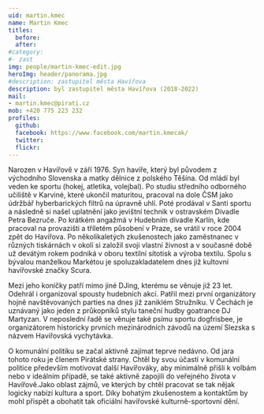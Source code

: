 ```yaml
---
uid: martin.kmec
name: Martin Kmec
titles:
  before:
  after:
#category:
#- zast
img: people/martin-kmec-edit.jpg
heroImg: header/panorama.jpg
#description: zastupitel města Havířova
description: byl zastupitel města Havířova (2018-2022)
mail:
- martin.kmec@pirati.cz
mob: +420 775 223 232
profiles:
  github:                 
  facebook: https://www.facebook.com/martin.kmecak/
  twitter: 		  
  flickr:
---
```


Narozen v Havířově v září 1976. Syn havíře, který byl původem z východního Slovenska a matky dělnice z polského Těšína. Od mládí byl veden ke sportu (hokej, atletika, volejbal). Po studiu středního odborného učiliště v Karviné, které ukončil maturitou, pracoval na dole ČSM jako údržbář hyberbarických filtrů na úpravně uhlí. Poté prodával v Santi sportu a následně si našel uplatnění jako jevištní technik v ostravském Divadle Petra Bezruče. Po krátkém angažmá v Hudebním divadle Karlín, kde pracoval na provazišti a tříletém působení v Praze, se vrátil v roce 2004 zpět do Havířova. Po několikaletých zkušenostech jako zaměstnanec v různých tiskárnách v okolí si založil svoji vlastní živnost a v současné době už devátým rokem podniká v oboru textilní sítotisk a výroba textilu. Spolu s bývalou manželkou Markétou je spoluzakladatelem dnes již kultovní havířovské značky Scura.

Mezi jeho koníčky patří mimo jiné DJing, kterému se věnuje již 23 let. Odehrál i organizoval spousty hudebních akcí. Patřil mezi první organizátory hojně navštěvovaných parties na dnes již zaniklém Stružníku. V Čechách je uznávaný jako jeden z průkopníků stylu taneční hudby goatrance DJ Martyzan. V neposlední řadě se věnuje také psímu sportu dogfrisbee, je organizátorem historicky prvních mezinárodních závodů na území Slezska s názvem Havířovská vychytávka.

O komunální politiku se začal aktivně zajímat teprve nedávno. Od jara tohoto roku je členem Pirátské strany. Chtěl by svou účastí v komunální politice především motivovat další Havířováky, aby minimálně přišli k volbám nebo v ideálním případě, se také aktivně zapojili do veřejného života v Havířově.Jako oblast zájmů, ve kterých by chtěl pracovat se tak nějak logicky nabízí kultura a sport. Díky bohatým zkušenostem a kontaktům by mohl přispět a obohatit tak oficiální havířovské kulturně-sportovní dění.
